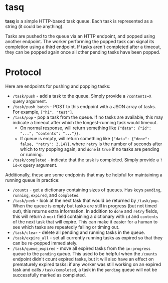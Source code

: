 # tasq

**tasq** is a simple HTTP-based task queue. Each task is represented as a string (it could be anything). 

Tasks are pushed to the queue via an HTTP endpoint, and popped using another endpoint. The worker performing the popped task can signal its completion using a third endpoint. If tasks aren't completed after a timeout, they can be popped again once all other pending tasks have been popped.

# Protocol

Here are endpoints for pushing and popping tasks:

 * `/task/push` - add a task to the queue. Simply provide a `?contents=X` query argument.
 * `/task/push_batch` - POST to this endpoint with a JSON array of tasks. For example, `["hi", "test"]`.
 * `/task/pop` - pop a task from the queue. If no tasks are available, this may indicate a timeout after which the longest-running task would timeout.
   * On normal response, will return something like `{"data": {"id": "...", "contents": "..."}}`.
   * If queue is empty, will return something like `{"data": {"done": false, "retry": 3.14}}`, where `retry` is the number of seconds after which to try popping again, and `done` is `true` if no tasks are pending or running.
 * `/task/completed` - indicate that the task is completed. Simply provide a `?id=X` query argument.

Additionally, these are some endpoints that may be helpful for maintaining a running queue in practice:
 * `/counts` - get a dictionary containing sizes of queues. Has keys `pending`, `running`, `expired`, and `completed`.
 * `/task/peek` - look at the next task that would be returned by `/task/pop`. When the queue is empty but tasks are still in progress (but not timed out), this returns extra information. In addition to `done` and `retry` fields, this will return a `next` field containing a dictionary with `id` and `contents` of the next task that will expire. This can make it easier for a human to see which tasks are repeatedly failing or timing out.
 * `/task/clear` - delete all pending and running tasks in the queue.
 * `/task/expire_all` - set all currently running tasks as expired so that they can be re-popped immediately.
 * `/task/queue_expired` - move all expired tasks from the `in-progress` queue to the `pending` queue. This used to be helpful when the `/counts` endpoint didn't count expired tasks, but it will also have an effect on prematurely expired tasks: if any worker was still working on an expired task and calls `/task/completed`, a task in the `pending` queue will not be successfully marked as completed.

